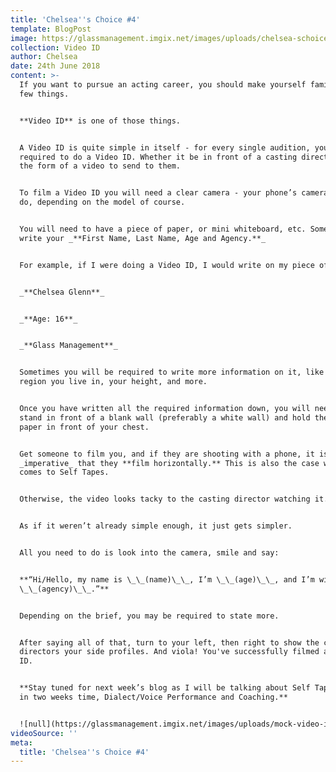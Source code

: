 ```yaml
---
title: 'Chelsea''s Choice #4'
template: BlogPost
image: https://glassmanagement.imgix.net/images/uploads/chelsea-schoice172463944.jpg
collection: Video ID
author: Chelsea
date: 24th June 2018
content: >-
  If you want to pursue an acting career, you should make yourself familiar of a
  few things.


  **Video ID** is one of those things.


  A Video ID is quite simple in itself - for every single audition, you will be
  required to do a Video ID. Whether it be in front of a casting director, or in
  the form of a video to send to them.


  To film a Video ID you will need a clear camera - your phone’s camera should
  do, depending on the model of course. 


  You will need to have a piece of paper, or mini whiteboard, etc. Something to
  write your _**First Name, Last Name, Age and Agency.**_


  For example, if I were doing a Video ID, I would write on my piece of paper:


  _**Chelsea Glenn**_


  _**Age: 16**_


  _**Glass Management**_


  Sometimes you will be required to write more information on it, like the
  region you live in, your height, and more.


  Once you have written all the required information down, you will need to
  stand in front of a blank wall (preferably a white wall) and hold the piece of
  paper in front of your chest.


  Get someone to film you, and if they are shooting with a phone, it is
  _imperative_ that they **film horizontally.** This is also the case when it
  comes to Self Tapes.


  Otherwise, the video looks tacky to the casting director watching it.


  As if it weren’t already simple enough, it just gets simpler.


  All you need to do is look into the camera, smile and say:


  **“Hi/Hello, my name is \_\_(name)\_\_, I’m \_\_(age)\_\_, and I’m with
  \_\_(agency)\_\_.”**


  Depending on the brief, you may be required to state more.


  After saying all of that, turn to your left, then right to show the casting
  directors your side profiles. And viola! You've successfully filmed a Video
  ID.


  **Stay tuned for next week’s blog as I will be talking about Self Taping, and
  in two weeks time, Dialect/Voice Performance and Coaching.**


  ![null](https://glassmanagement.imgix.net/images/uploads/mock-video-id.png)
videoSource: ''
meta:
  title: 'Chelsea''s Choice #4'
---
```


